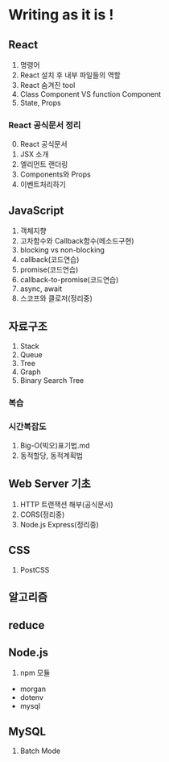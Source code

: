 # Writing as it is !

## React
1. 명령어
2. React 설치 후 내부 파일들의 역할
3. React 숨겨진 tool
4. Class Component VS function Component
5. State, Props
### React 공식문서 정리
0. React 공식문서
1. JSX 소개
2. 엘리먼트 랜더링
3. Components와 Props
4. 이벤트처리하기

## JavaScript
1. 객체지향
2. 고차함수와 Callback함수(메소드구현)
3. blocking vs non-blocking
4. callback(코드연습)
5. promise(코드연습)
6. callback-to-promise(코드연습)
7. async, await
8. 스코프와 클로저(정리중)

## 자료구조
1. Stack
2. Queue
3. Tree
4. Graph
5. Binary Search Tree

### 복습

### 시간복잡도
1. Big-O(빅오)표기법.md
2. 동적할당, 동적계획법


## Web Server 기초
1. HTTP 트랜잭션 해부(공식문서)
2. CORS(정리중)
3. Node.js Express(정리중)

## CSS
1. PostCSS

## 알고리즘

## reduce

## Node.js
1. npm 모듈
- morgan
- dotenv
- mysql

## MySQL
1. Batch Mode

